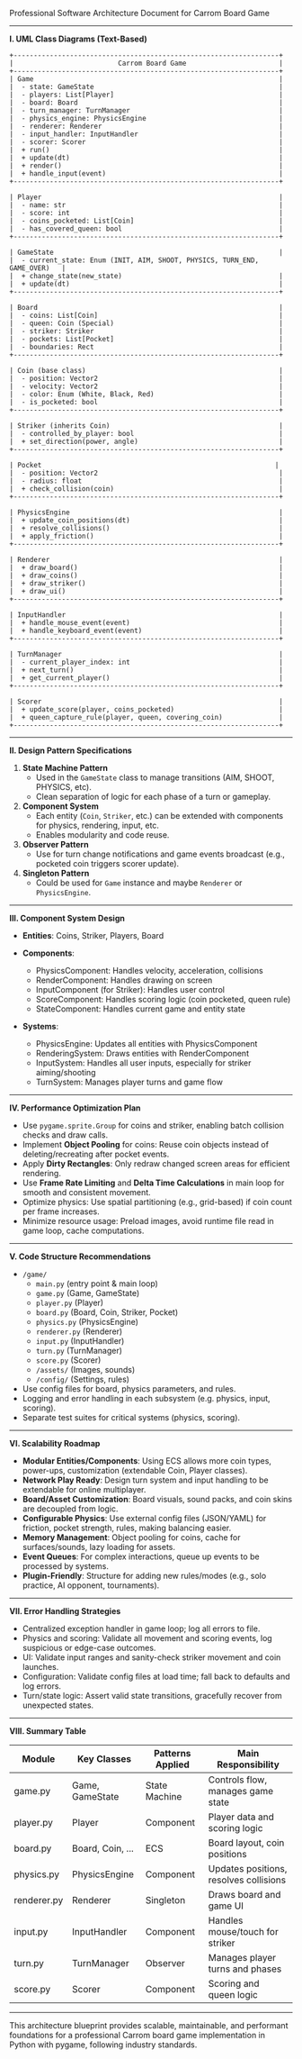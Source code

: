 Professional Software Architecture Document for Carrom Board Game

---

**I. UML Class Diagrams (Text-Based)**

```
+------------------------------------------------------------------+
|                          Carrom Board Game                       |
+------------------------------------------------------------------+
| Game                                                             |
|  - state: GameState                                              |
|  - players: List[Player]                                         |
|  - board: Board                                                  |
|  - turn_manager: TurnManager                                     |
|  - physics_engine: PhysicsEngine                                 |
|  - renderer: Renderer                                            |
|  - input_handler: InputHandler                                   |
|  - scorer: Scorer                                                |
|  + run()                                                         |
|  + update(dt)                                                    |
|  + render()                                                      |
|  + handle_input(event)                                           |
+------------------------------------------------------------------+

| Player                                                           |
|  - name: str                                                     |
|  - score: int                                                    |
|  - coins_pocketed: List[Coin]                                    |
|  - has_covered_queen: bool                                       |
+------------------------------------------------------------------+

| GameState                                                        |
|  - current_state: Enum (INIT, AIM, SHOOT, PHYSICS, TURN_END, GAME_OVER)   |
|  + change_state(new_state)                                       |
|  + update(dt)                                                    |
+------------------------------------------------------------------+

| Board                                                            |
|  - coins: List[Coin]                                             |
|  - queen: Coin (Special)                                         |
|  - striker: Striker                                              |
|  - pockets: List[Pocket]                                         |
|  - boundaries: Rect                                              |
+------------------------------------------------------------------+

| Coin (base class)                                                |
|  - position: Vector2                                             |
|  - velocity: Vector2                                             |
|  - color: Enum (White, Black, Red)                               |
|  - is_pocketed: bool                                             |
+------------------------------------------------------------------+

| Striker (inherits Coin)                                          |
|  - controlled_by_player: bool                                    |
|  + set_direction(power, angle)                                   |
+------------------------------------------------------------------+

| Pocket                                                          |
|  - position: Vector2                                             |
|  - radius: float                                                 |
|  + check_collision(coin)                                         |
+------------------------------------------------------------------+

| PhysicsEngine                                                    |
|  + update_coin_positions(dt)                                     |
|  + resolve_collisions()                                          |
|  + apply_friction()                                              |
+------------------------------------------------------------------+

| Renderer                                                         |
|  + draw_board()                                                  |
|  + draw_coins()                                                  |
|  + draw_striker()                                                |
|  + draw_ui()                                                     |
+------------------------------------------------------------------+

| InputHandler                                                     |
|  + handle_mouse_event(event)                                     |
|  + handle_keyboard_event(event)                                  |
+------------------------------------------------------------------+

| TurnManager                                                      |
|  - current_player_index: int                                     |
|  + next_turn()                                                   |
|  + get_current_player()                                          |
+------------------------------------------------------------------+

| Scorer                                                           |
|  + update_score(player, coins_pocketed)                          |
|  + queen_capture_rule(player, queen, covering_coin)              |
+------------------------------------------------------------------+
```

---

**II. Design Pattern Specifications**

1. **State Machine Pattern**
   - Used in the `GameState` class to manage transitions (AIM, SHOOT, PHYSICS, etc).
   - Clean separation of logic for each phase of a turn or gameplay.
2. **Component System**
   - Each entity (`Coin`, `Striker`, etc.) can be extended with components for physics, rendering, input, etc.
   - Enables modularity and code reuse.
3. **Observer Pattern**
   - Use for turn change notifications and game events broadcast (e.g., pocketed coin triggers scorer update).
4. **Singleton Pattern**
   - Could be used for `Game` instance and maybe `Renderer` or `PhysicsEngine`.

---

**III. Component System Design**

- **Entities**: Coins, Striker, Players, Board
- **Components**:
  - PhysicsComponent: Handles velocity, acceleration, collisions
  - RenderComponent: Handles drawing on screen
  - InputComponent (for Striker): Handles user control
  - ScoreComponent: Handles scoring logic (coin pocketed, queen rule)
  - StateComponent: Handles current game and entity state

- **Systems**:
  - PhysicsEngine: Updates all entities with PhysicsComponent
  - RenderingSystem: Draws entities with RenderComponent
  - InputSystem: Handles all user inputs, especially for striker aiming/shooting
  - TurnSystem: Manages player turns and game flow

---

**IV. Performance Optimization Plan**

- Use `pygame.sprite.Group` for coins and striker, enabling batch collision checks and draw calls.
- Implement **Object Pooling** for coins: Reuse coin objects instead of deleting/recreating after pocket events.
- Apply **Dirty Rectangles**: Only redraw changed screen areas for efficient rendering.
- Use **Frame Rate Limiting** and **Delta Time Calculations** in main loop for smooth and consistent movement.
- Optimize physics: Use spatial partitioning (e.g., grid-based) if coin count per frame increases.
- Minimize resource usage: Preload images, avoid runtime file read in game loop, cache computations.

---

**V. Code Structure Recommendations**

- `/game/`
  - `main.py` (entry point & main loop)
  - `game.py` (Game, GameState)
  - `player.py` (Player)
  - `board.py` (Board, Coin, Striker, Pocket)
  - `physics.py` (PhysicsEngine)
  - `renderer.py` (Renderer)
  - `input.py` (InputHandler)
  - `turn.py` (TurnManager)
  - `score.py` (Scorer)
  - `/assets/` (Images, sounds)
  - `/config/` (Settings, rules)
- Use config files for board, physics parameters, and rules.
- Logging and error handling in each subsystem (e.g. physics, input, scoring).
- Separate test suites for critical systems (physics, scoring).

---

**VI. Scalability Roadmap**

- **Modular Entities/Components**: Using ECS allows more coin types, power-ups, customization (extendable Coin, Player classes).
- **Network Play Ready**: Design turn system and input handling to be extendable for online multiplayer.
- **Board/Asset Customization**: Board visuals, sound packs, and coin skins are decoupled from logic.
- **Configurable Physics**: Use external config files (JSON/YAML) for friction, pocket strength, rules, making balancing easier.
- **Memory Management**: Object pooling for coins, cache for surfaces/sounds, lazy loading for assets.
- **Event Queues**: For complex interactions, queue up events to be processed by systems.
- **Plugin-Friendly**: Structure for adding new rules/modes (e.g., solo practice, AI opponent, tournaments).

---

**VII. Error Handling Strategies**

- Centralized exception handler in game loop; log all errors to file.
- Physics and scoring: Validate all movement and scoring events, log suspicious or edge-case outcomes.
- UI: Validate input ranges and sanity-check striker movement and coin launches.
- Configuration: Validate config files at load time; fall back to defaults and log errors.
- Turn/state logic: Assert valid state transitions, gracefully recover from unexpected states.

---

**VIII. Summary Table**

| Module        | Key Classes        | Patterns Applied     | Main Responsibility                   |
|---------------|-------------------|---------------------|---------------------------------------|
| game.py       | Game, GameState   | State Machine       | Controls flow, manages game state     |
| player.py     | Player            | Component           | Player data and scoring logic         |
| board.py      | Board, Coin, ...  | ECS                 | Board layout, coin positions          |
| physics.py    | PhysicsEngine     | Component           | Updates positions, resolves collisions|
| renderer.py   | Renderer          | Singleton           | Draws board and game UI               |
| input.py      | InputHandler      | Component           | Handles mouse/touch for striker       |
| turn.py       | TurnManager       | Observer            | Manages player turns and phases       |
| score.py      | Scorer            | Component           | Scoring and queen logic               |

---

This architecture blueprint provides scalable, maintainable, and performant foundations for a professional Carrom board game implementation in Python with pygame, following industry standards.
